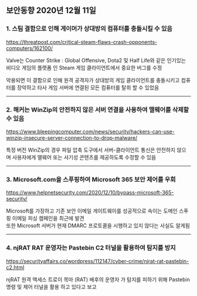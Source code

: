 ## 보안동향 2020년 12월 11일  

  
### 1. 스팀 결함으로 인해 게이머가 상대방의 컴퓨터를 충돌시킬 수 있음


https://threatpost.com/critical-steam-flaws-crash-opponents-computers/162100/  

 
Valve는 Counter Strike : Global Offensive, Dota2 및 Half Life와 같은 인기있는 비디오 게임의 플랫폼 인 Steam 게임 클라이언트에서 중요한 버그를 수정  
  
악용되면 이 결함으로 인해 원격 공격자가 상대방의 게임 클라이언트를 충돌시키고 컴퓨터를 장악하고 타사 게임 서버에 연결된 모든 컴퓨터를 탈취 할 수 있었음

---


### 2. 해커는 WinZip의 안전하지 않은 서버 연결을 사용하여 맬웨어를 삭제할 수 있음  


https://www.bleepingcomputer.com/news/security/hackers-can-use-winzip-insecure-server-connection-to-drop-malware/


특정 버전 WinZip의 경우 파일 압축 도구에서 서버-클라이언트 통신은 안전하지 않으며 사용자에게 맬웨어 또는 사기성 콘텐츠를 제공하도록 수정할 수 있음  



---


### 3. Microsoft.com을 스푸핑하여 Microsoft 365 보안 제어를 우회


https://www.helpnetsecurity.com/2020/12/10/bypass-microsoft-365-security/
  
  
Microsoft를 가장하고 기존 보안 이메일 게이트웨이를 성공적으로 속이는 도메인 스푸핑 이메일 피싱 캠페인을 최근에 발견  
또한 Microsoft 서버가 현재 DMARC 프로토콜을 시행하고 있지 않다는 사실도 알게됨    


---
  

### 4. njRAT RAT 운영자는 Pastebin C2 터널을 활용하여 탐지를 방지


https://securityaffairs.co/wordpress/112147/cyber-crime/njrat-rat-pastebin-c2.html
  
  
njRAT 원격 액세스 트로이 목마 (RAT) 배후의 운영자 가 탐지를 피하기 위해 Pastebin 명령 및 제어 터널을 활용 하고 있다고 보고

